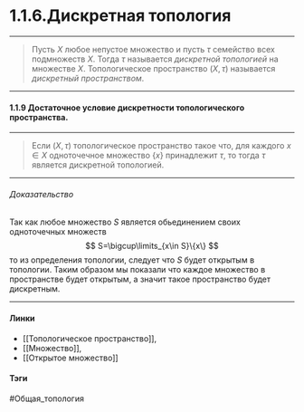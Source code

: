 # 1.1.6.Дискретная топология
***
>Пусть $X$ любое непустое множество и пусть $\tau$ семейство всех подмножеств $X$. Тогда $\tau$ называется *дискретной топологией* на множестве $X$. Топологическое пространство $(X,\tau)$ называется *дискретный пространством*.
***
#### 1.1.9 Достаточное условие дискретности топологического пространства.
***
>Если $(X,\tau)$ топологическое пространство такое что, для каждого $x\in X$ одноточечное множество $\{x\}$ принадлежит $\tau$, то тогда $\tau$ является дискретной топологией.
***
###### Доказательство
Так как любое множество $S$ является обьединением своих одноточечных множеств
$$
S=\bigcup\limits_{x\in S}\{x\}
$$
то из определения топологии, следует что $S$ будет открытым в топологии. Таким образом мы показали что каждое множество в пространстве будет открытым, а значит такое пространство будет дискретным.
***
#### Линки 
- [[Топологическое пространство]],
- [[Множество]],
- [[Открытое множество]]
#### Тэги 
 #Общая_топология

